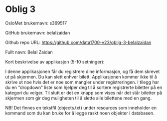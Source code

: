 Oblig 3
=======
OsloMet brukernavn: s369517

GitHub brukernavn: belalzaidan

Github repo URL: https://github.com/data1700-v23/oblig-3-belalzaidan

Fullt navn: Belal Zaidan

Kort beskrivelse av applikasjon (5-10 setninger):

I denne applikasjonen får du registrere dine informasjon, og få dem skrevet ut på skjermen. Du kan slett enhver bilett.
Applikasjonen kommer ikke til å skrive ut noe hvis det er noe som mangler under registreringen.
I tilegg har du en "dropdown" liste som hjelper deg til å sortere registrerte biletter
på en kategori du velger. Til slutt er det en knapp som vises når det står biletter på skjermen
som gir deg muligheten til å slette alle bilettene med en gang.

NB! Det finnes en tekstfil (objects.txt) under resources som inneholder en kommand
som du kan bruke for å legge raskt noen objekter i databasen.




